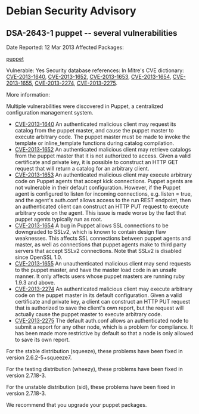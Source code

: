 
Debian Security Advisory
========================


DSA-2643-1 puppet -- several vulnerabilities
--------------------------------------------



Date Reported:
12 Mar 2013
Affected Packages:

[puppet](https://packages.debian.org/src:puppet)

Vulnerable:
Yes
Security database references:
In Mitre's CVE dictionary: [CVE-2013-1640](https://security-tracker.debian.org/tracker/CVE-2013-1640), [CVE-2013-1652](https://security-tracker.debian.org/tracker/CVE-2013-1652), [CVE-2013-1653](https://security-tracker.debian.org/tracker/CVE-2013-1653), [CVE-2013-1654](https://security-tracker.debian.org/tracker/CVE-2013-1654), [CVE-2013-1655](https://security-tracker.debian.org/tracker/CVE-2013-1655), [CVE-2013-2274](https://security-tracker.debian.org/tracker/CVE-2013-2274), [CVE-2013-2275](https://security-tracker.debian.org/tracker/CVE-2013-2275).  

More information:

Multiple vulnerabilities were discovered in Puppet, a centralized
configuration management system.


* [CVE-2013-1640](https://security-tracker.debian.org/tracker/CVE-2013-1640)
An authenticated malicious client may request its catalog from the puppet
 master, and cause the puppet master to execute arbitrary code. The puppet
 master must be made to invoke the template or inline\_template
 functions during catalog compilation.
* [CVE-2013-1652](https://security-tracker.debian.org/tracker/CVE-2013-1652)
An authenticated malicious client may retrieve catalogs from the puppet
 master that it is not authorized to access. Given a valid certificate and
 private key, it is possible to construct an HTTP GET request that will
 return a catalog for an arbitrary client.
* [CVE-2013-1653](https://security-tracker.debian.org/tracker/CVE-2013-1653)
An authenticated malicious client may execute arbitrary code on Puppet
 agents that accept kick connections. Puppet agents are not vulnerable in
 their default configuration. However, if the Puppet agent is configured to
 listen for incoming connections, e.g. listen = true, and the agent's
 auth.conf allows access to the run REST endpoint, then an authenticated
 client can construct an HTTP PUT request to execute arbitrary code on the
 agent. This issue is made worse by the fact that puppet agents typically
 run as root.
* [CVE-2013-1654](https://security-tracker.debian.org/tracker/CVE-2013-1654)
A bug in Puppet allows SSL connections to be downgraded to SSLv2, which is
 known to contain design flaw weaknesses. This affects SSL connections
 between puppet agents and master, as well as connections that puppet agents
 make to third party servers that accept SSLv2 connections. Note that SSLv2
 is disabled since OpenSSL 1.0.
* [CVE-2013-1655](https://security-tracker.debian.org/tracker/CVE-2013-1655)
An unauthenticated malicious client may send requests to the puppet master,
 and have the master load code in an unsafe manner. It only affects users
 whose puppet masters are running ruby 1.9.3 and above.
* [CVE-2013-2274](https://security-tracker.debian.org/tracker/CVE-2013-2274)
An authenticated malicious client may execute arbitrary code on the
 puppet master in its default configuration. Given a valid certificate and
 private key, a client can construct an HTTP PUT request that is authorized
 to save the client's own report, but the request will actually cause the
 puppet master to execute arbitrary code.
* [CVE-2013-2275](https://security-tracker.debian.org/tracker/CVE-2013-2275)
The default auth.conf allows an authenticated node to submit a report for
 any other node, which is a problem for compliance. It has been made more
 restrictive by default so that a node is only allowed to save its own
 report.


For the stable distribution (squeeze), these problems have been fixed in
version 2.6.2-5+squeeze7.


For the testing distribution (wheezy), these problems have been fixed in
version 2.7.18-3.


For the unstable distribution (sid), these problems have been fixed in
version 2.7.18-3.


We recommend that you upgrade your puppet packages.





